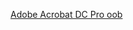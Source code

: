 [Adobe Acrobat DC Pro oob](https://o0xmuhe.github.io/2019/05/15/Adobe-Acrobat-DC-Pro-OOB-CVE-2019-7813/)



